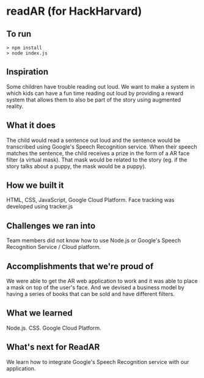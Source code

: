 # readAR (for HackHarvard) 

## To run

```
> npm install
> node index.js
```

## Inspiration
Some children have trouble reading out loud. We want to make a system in which kids can have a fun time reading out loud by providing a reward system that allows them to also be part of the story using augmented reality. 

## What it does
The child would read a sentence out loud and the sentence would be transcribed using Google's Speech Recognition service. When their speech matches the sentence, the child receives a prize in the form of a AR face filter (a virtual mask). That mask would be related to the story (eg. if the story talks about a puppy, the mask would be a puppy). 

## How we built it
HTML, CSS, JavaScript, Google Cloud Platform. Face tracking was developed using tracker.js

## Challenges we ran into
Team members did not know how to use Node.js or Google's Speech Recognition Service / Cloud platform. 

## Accomplishments that we're proud of
We were able to get the AR web application to work and it was able to place a mask on top of the user's face. And we devised a business model by having a series of books that can be sold and have different filters. 

## What we learned
Node.js. CSS. Google Cloud Platform. 

## What's next for ReadAR
We learn how to integrate Google's Speech Recognition service with our application. 

